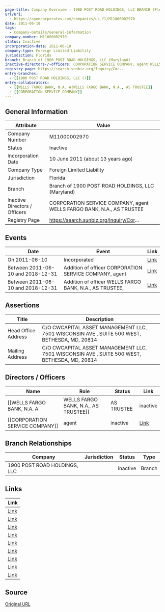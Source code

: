 ```yaml
---
page-title: Company Overview - 1900 POST ROAD HOLDINGS, LLC BRANCH (Florida)
url/uri:
  - https://opencorporates.com/companies/us_fl/M11000002970
date: 2011-06-10
tags:
  - Company-Details/General-Information
company-number: M11000002970
status: Inactive
incorporation-date: 2011-06-10
company-type: Foreign Limited Liability
jurisdiction: Florida
branch: Branch of 1900 POST ROAD HOLDINGS, LLC (Maryland)
inactive-directors-/-officers: CORPORATION SERVICE COMPANY, agent WELLS FARGO BANK, N.A., AS TRUSTEE
registry-page: https://search.sunbiz.org/Inquiry/Cor...
entry-branches:
  - [[1900 POST ROAD HOLDINGS, LLC ()]]
entry-collaborators:
  - [[WELLS FARGO BANK, N.A. A|WELLS FARGO BANK, N.A., AS TRUSTEE]]
  - [[CORPORATION SERVICE COMPANY]]
---
```


## General Information
| Attribute | Value |
|-----------|-------|
| Company Number | M11000002970 |
| Status | Inactive |
| Incorporation Date | 10 June 2011 (about 13 years ago) |
| Company Type | Foreign Limited Liability |
| Jurisdiction | Florida |
| Branch | Branch of 1900 POST ROAD HOLDINGS, LLC (Maryland) |
| Inactive Directors / Officers | CORPORATION SERVICE COMPANY, agent WELLS FARGO BANK, N.A., AS TRUSTEE |
| Registry Page | https://search.sunbiz.org/Inquiry/Cor... |

## Events
| Date | Event | Link |
|------|-------|------|
| On 2011-06-10 | Incorporated | [Link](https://opencorporates.com/events/518943671) |
| Between 2011-06-10 and 2018-12-31 | Addition of officer CORPORATION SERVICE COMPANY, agent | [Link](https://opencorporates.com/events/1464729950) |
| Between 2011-06-10 and 2018-12-31 | Addition of officer WELLS FARGO BANK, N.A., AS TRUSTEE, | [Link](https://opencorporates.com/events/1464729599) |

## Assertions
| Title | Description |
|-------|-------------|
| Head Office Address | C/O CWCAPITAL ASSET MANAGEMENT LLC, 7501 WISCONSIN AVE , SUITE 500 WEST, BETHESDA, MD, 20814 |
| Mailing Address | C/O CWCAPITAL ASSET MANAGEMENT LLC, 7501 WISCONSIN AVE , SUITE 500 WEST, BETHESDA, MD, 20814 |

## Directors / Officers
| Name | Role | Status | Link |
|------|------|--------|------|
| [[WELLS FARGO BANK, N.A. A|WELLS FARGO BANK, N.A., AS TRUSTEE]] | AS TRUSTEE | inactive | [Link](https://opencorporates.com/officers/6230554) |
| [[CORPORATION SERVICE COMPANY]] | agent | inactive | [Link](https://opencorporates.com/officers/6230555) |

## Branch Relationships
| Company | Jurisdiction | Status | Type |
|---------|--------------|--------|------|
| 1900 POST ROAD HOLDINGS, LLC |  | inactive | Branch |

## Links
| Link |
|------|
| [Link](/events/1464729599) |
| [Link](/companies/us_md/W14144836) |
| [Link](https://search.sunbiz.org/Inquiry/CorporationSearch/ByName) |
| [Link](/data/15485369) |
| [Link](/officers/6230555) |
| [Link](/events/1464729950) |
| [Link](/data/15485370) |
| [Link](/events/518943671) |
| [Link](/officers/6230554) |

## Source
[Original URL](https://opencorporates.com/companies/us_fl/M11000002970)
